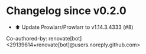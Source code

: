 # Changelog since v0.2.0
- ⬆️ Update Prowlarr/Prowlarr to v1.14.3.4333 (#8)

Co-authored-by: renovate[bot] <29139614+renovate[bot]@users.noreply.github.com> 
